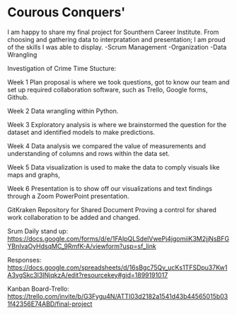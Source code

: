 # Courous Conquers'
I am happy to share my final project for Sounthern Career Institute. 
From choosing and gathering data to interpratation and presentation; 
I am proud of the skills I was able to display. 
    -Scrum Management
    -Organization
    -Data Wrangling
    

Investigation of Crime Time Stucture:

Week 1 Plan proposal is where we took questions, got to know our team and set up required collaboration software, such as Trello, Google forms, Github.

Week 2 Data wrangling within Python. 

Week 3 Exploratory analysis is where we brainstormed the question for the dataset and identified models to make predictions. 

Week 4 Data analysis we compared the value of measurements and understanding of columns and rows within the data set. 

Week 5 Data visualization is used to make the data to comply visuals like maps and graphs, 

Week 6 Presentation is to show off our visualizations and text findings through a Zoom PowerPoint presentation. 

GitKraken Repository for Shared Document 
Proving a control for shared work collaboration to be added and changed.

Srum Daily stand up:
https://docs.google.com/forms/d/e/1FAIpQLSdelVwePj4jgomiiK3M2jjNsBFGYBnIvaOyHdsqMC_9RmfK-A/viewform?usp=sf_link

Responses:
https://docs.google.com/spreadsheets/d/16sBgc75Qv_ucKs1TFSDpu37Kw1A3vgSkc3l3INjqkzA/edit?resourcekey#gid=1899191017

Kanban Board-Trello:
https://trello.com/invite/b/G3Fygu4N/ATTI03d2182a1541d43b44565015b031f42356E74ABD/final-project
